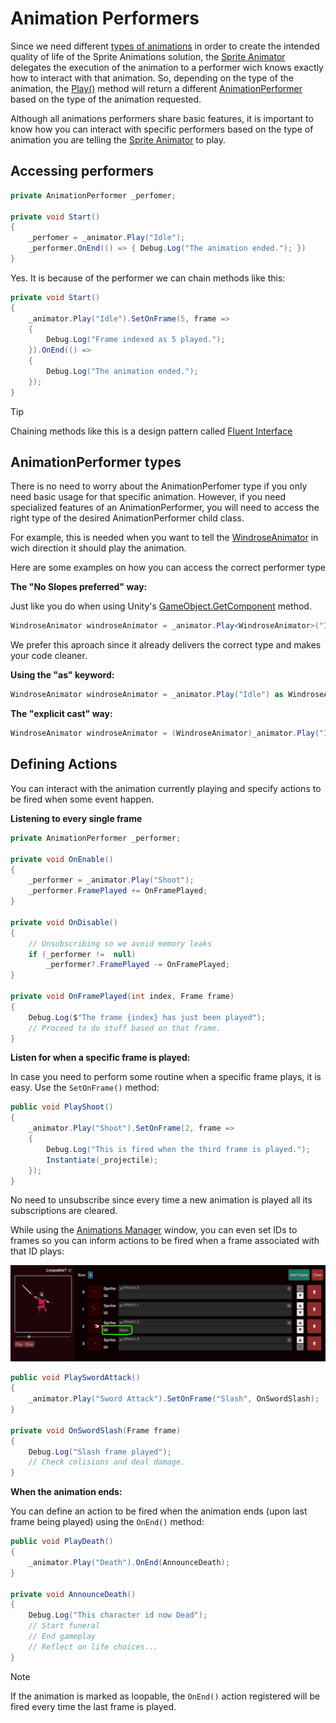 # Animation Performers

Since we need different [types of animations](../animations/index.md) in order to create the intended quality of life of the Sprite Animations solution, the [Sprite Animator](index.md) delegates the execution of the animation to a performer wich knows exactly how to interact with that animation. So, depending on the type of the animation, the [Play()](https://no-slopes.github.io/sprite-animations/api/SpriteAnimations.SpriteAnimator.html#SpriteAnimations_SpriteAnimator_Play_System_String_) method will return a different [AnimationPerformer](https://no-slopes.github.io/sprite-animations/api/SpriteAnimations.AnimationPerformer.html) based on the type of the animation requested.

Although all animations performers share basic features, it is important to know how you can interact with specific performers based on the type of animation
you are telling the [Sprite Animator](index.md) to play.

## Accessing performers

```csharp
private AnimationPerformer _perfomer;

private void Start()
{
    _perfomer = _animator.Play("Idle");
    _performer.OnEnd(() => { Debug.Log("The animation ended."); })
}
```

Yes. It is because of the performer we can chain methods like this:

```csharp
private void Start()
{
    _animator.Play("Idle").SetOnFrame(5, frame =>
    {
        Debug.Log("Frame indexed as 5 played.");
    }).OnEnd(() =>
    {
        Debug.Log("The animation ended.");
    });
}
```

> [!TIP]
> Chaining methods like this is a design pattern called [Fluent Interface](https://en.wikipedia.org/wiki/Fluent_interface)

## AnimationPerformer types

There is no need to worry about the AnimationPerfomer type if you only need basic usage for that specific animation. However, if you need specialized features of
an AnimationPerformer, you will need to access the right type of the desired AnimationPerformer child class.

For example, this is needed when you want to tell the [WindroseAnimator](windrose-animator.md) in wich direction it should play the animation.

Here are some examples on how you can access the correct performer type

**The "No Slopes preferred" way:**

Just like you do when using Unity's [GameObject.GetComponent](https://docs.unity3d.com/Manual/class-GameObject.html) method.

```csharp
WindroseAnimator windroseAnimator = _animator.Play<WindroseAnimator>("Idle");
```

We prefer this aproach since it already delivers the correct type and makes your code cleaner.

**Using the "as" keyword:**

```csharp
WindroseAnimator windroseAnimator = _animator.Play("Idle") as WindroseAnimator;
```

**The "explicit cast" way:**

```csharp
WindroseAnimator windroseAnimator = (WindroseAnimator)_animator.Play("Idle");
```

## Defining Actions

You can interact with the animation currently playing and specify actions to be fired when some event happen.

**Listening to every single frame**

```csharp
private AnimationPerformer _performer;

private void OnEnable()
{
    _performer = _animator.Play("Shoot");
    _performer.FramePlayed += OnFramePlayed;
}

private void OnDisable()
{
    // Unsubscribing so we avoid memory leaks
    if (_performer !=  null)
        _performer?.FramePlayed -= OnFramePlayed;
}

private void OnFramePlayed(int index, Frame frame)
{
    Debug.Log($"The frame {index} has just been played");
    // Proceed to do stuff based on that frame.
}
```

**Listen for when a specific frame is played:**

In case you need to perform some routine when a specific frame plays, it is easy. Use the `SetOnFrame()` method:

```csharp
public void PlayShoot()
{
    _animator.Play("Shoot").SetOnFrame(2, frame =>
    {
        Debug.Log("This is fired when the third frame is played.");
        Instantiate(_projectile);
    });
}
```

No need to unsubscribe since every time a new animation is played all its subscriptions are cleared.

While using the [Animations Manager](../animations-manager/index.md) window, you can even set IDs to frames so you can inform actions to be fired when
a frame associated with that ID plays:

![Frame ID Slash](../../images/frame-id-slash.png)

```csharp
public void PlaySwordAttack()
{
    _animator.Play("Sword Attack").SetOnFrame("Slash", OnSwordSlash);
}

private void OnSwordSlash(Frame frame)
{
    Debug.Log("Slash frame played");
    // Check colisions and deal damage.
}
```

**When the animation ends:**

You can define an action to be fired when the animation ends (upon last frame being played) using the `OnEnd()` method:

```csharp
public void PlayDeath()
{
    _animator.Play("Death").OnEnd(AnnounceDeath);
}

private void AnnounceDeath()
{
    Debug.Log("This character id now Dead");
    // Start funeral
    // End gameplay
    // Reflect on life choices...
}
```

> [!NOTE]
> If the animation is marked as loopable, the `OnEnd()` action registered will be fired every time the last frame is played.
